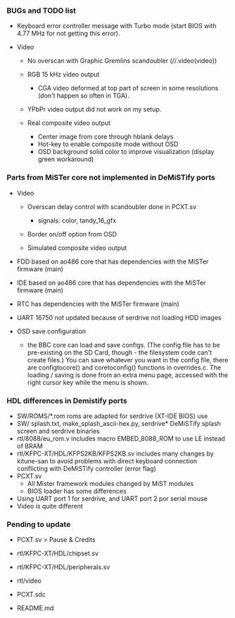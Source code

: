 ### BUGs and TODO list

* Keyboard error controller message with Turbo mode (start BIOS with 4.77 MHz for not getting this error).

* Video

  * No overscan with Graphic Gremlins scandoubler (//.video(video))

  * RGB 15 kHz video output 
    * CGA video deformed at top part of screen in some resolutions (don't happen so often in TGA).
    
  * YPbPr video output did not work on my setup.

  * Real composite video output
    * Center image from core through hblank delays
    * Hot-key to enable composite mode without OSD 
    * OSD background solid color to improve visualization (display green workaround)
    
      

### Parts from MiSTer core not implemented in DeMiSTify ports

* Video
  
  * Overscan delay control with scandoubler done in PCXT.sv
    * signals: color, tandy_16_gfx
  
  * Border on/off option from OSD
  * Simulated composite video output
  
* FDD based on ao486 core that has dependencies with the MiSTer firmware (main)

* IDE based on ao486 core that has dependencies with the MiSTer firmware (main)

* RTC has dependencies with the MiSTer firmware (main)

* UART 16750 not updated because of serdrive not loading HDD images

* OSD save configuration

  *  the BBC core can load and save configs.  (The config file has to be pre-existing on the SD Card, though - the filesystem code can't create files.)  You can save whatever you want in the config file, there are configtocore() and coretoconfig() functions in overrides.c.  The loading / saving is done from an extra menu page, accessed with the right cursor key while the menu is shown.

  

### HDL differences in Demistify ports

* SW/ROMS/*.rom  roms are adapted for serdrive (XT-IDE BIOS) use
* SW/   splash.txt, make_splash_ascii-hex.py, serdrive*   DeMiSTify splash screen and serdrive binaries
* rtl/8088/eu_rom.v includes macro EMBED_8088_ROM to use LE instead of BRAM
* rtl/KFPC-XT/HDL/KFPS2KB/KFPS2KB.sv includes many changes by kitune-san to avoid problems with direct keyboard connection conflicting with DeMiSTify controller (error flag)
* PCXT.sv
  * All Mister framework modules changed by MiST modules
  * BIOS loader has some differences
* Using UART port 1 for serdrive, and UART port 2 por serial mouse
* Video is quite different



### Pending to update

* PCXT.sv  > Pause & Credits 

* rtl/KFPC-XT/HDL/chipset.sv

* rtl/KFPC-XT/HDL/peripherals.sv

* rtl/video

* PCXT.sdc 

* README.md

  



